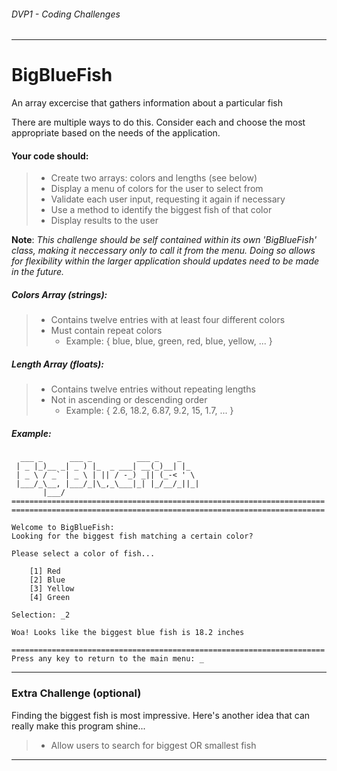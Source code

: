 ###### *DVP1 - Coding Challenges*
---

# BigBlueFish
An array excercise that gathers information about a particular fish  

There are multiple ways to do this. Consider each and choose the most appropriate based on the needs of the application.

#### Your code should:
> * Create two arrays: colors and lengths (see below) 
> * Display a menu of colors for the user to select from
> * Validate each user input, requesting it again if necessary
> * Use a method to identify the biggest fish of that color
> * Display results to the user


**Note**: *This challenge should be self contained within its own 'BigBlueFish' class, making it neccessary only to call it from the menu. Doing so allows for flexibility within the larger application should updates need to be made in the future.* 

##### Colors Array (strings):
> * Contains twelve entries with at least four different colors
> * Must contain repeat colors
> 	* Example: { blue, blue, green, red, blue, yellow, ... }

##### Length Array (floats):
> * Contains twelve entries without repeating lengths
> * Not in ascending or descending order
> 	* Example: { 2.6, 18.2, 6.87, 9.2, 15, 1.7, ... }


##### Example:

```
  ___ _      ___ _          ___ _    _    
 | _ |_)__ _| _ ) |_  _ ___| __(_)__| |_  
 | _ \ / _` | _ \ | || / -_) _|| (_-< ' \ 
 |___/_\__, |___/_|\_,_\___|_| |_/__/_||_|
       |___/                              
======================================================================
======================================================================

Welcome to BigBlueFish:
Looking for the biggest fish matching a certain color?

Please select a color of fish...

	[1] Red
	[2] Blue
	[3] Yellow
	[4] Green	
	
Selection: _2

Woa! Looks like the biggest blue fish is 18.2 inches

======================================================================
Press any key to return to the main menu: _
```
---
### Extra Challenge (optional)
Finding the biggest fish is most impressive. Here's another idea that can really make this program shine...

> * Allow users to search for biggest OR smallest fish

---
